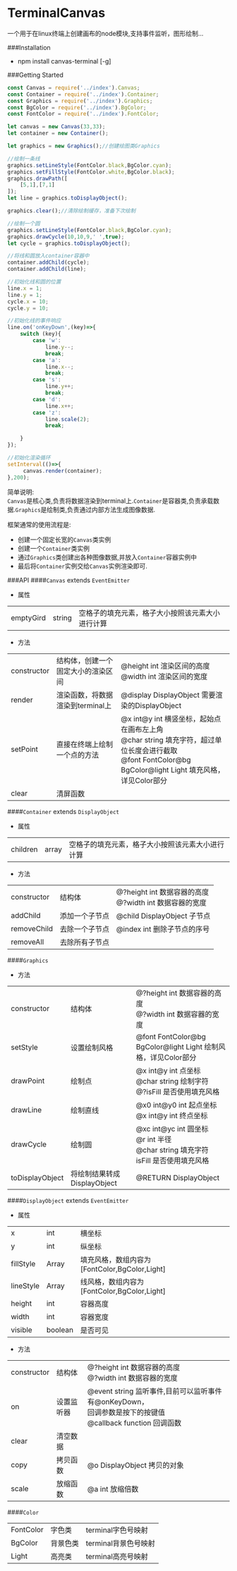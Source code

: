 # TerminalCanvas
一个用于在linux终端上创建画布的node模块,支持事件监听，图形绘制...

###Installation
* npm install canvas-terminal [-g]

###Getting Started

```javascript
const Canvas = require('../index').Canvas;
const Container = require('../index').Container;
const Graphics = require('../index').Graphics;
const BgColor = require('../index').BgColor;
const FontColor = require('../index').FontColor;

let canvas = new Canvas(33,33);
let container = new Container();

let graphics = new Graphics();//创建绘图类Graphics

//绘制一条线
graphics.setLineStyle(FontColor.black,BgColor.cyan);
graphics.setFillStyle(FontColor.white,BgColor.black);
graphics.drawPath([
    [5,1],[7,1]
]);
let line = graphics.toDisplayObject();

graphics.clear();//清除绘制缓存，准备下次绘制

//绘制一个圆
graphics.setLineStyle(FontColor.black,BgColor.cyan);
graphics.drawCycle(10,10,9,' ',true);
let cycle = graphics.toDisplayObject();

//将线和圆放入container容器中
container.addChild(cycle);
container.addChild(line);

//初始化线和圆的位置
line.x = 1;
line.y = 1;
cycle.x = 10;
cycle.y = 10;

//初始化线的事件响应
line.on('onKeyDown',(key)=>{
    switch (key){
        case 'w':
	        line.y--;
            break;
        case 'a':
            line.x--;
            break;
        case 's':
            line.y++;
            break;
        case 'd':
            line.x++;
        case 'z':
            line.scale(2);
            break;

    }
});

//初始化渲染循环
setInterval(()=>{
     canvas.render(container);
},200);

```
简单说明:   
`Canvas`是核心类,负责将数据渲染到terminal上.`Container`是容器类,负责承载数据.`Graphics`是绘制类,负责通过内部方法生成图像数据.

框架通常的使用流程是:
* 创建一个固定长宽的`Canvas`类实例
* 创建一个`Container`类实例
* 通过`Graphics`类创建出各种图像数据,并放入`Container`容器实例中
* 最后将`Container`实例交给`Canvas`实例渲染即可.

###API
####`Canvas` extends `EventEmitter`
* 属性

<table>
    <tr>
        <td>emptyGird</td>
        <td>string</td>
        <td>空格子的填充元素，格子大小按照该元素大小进行计算</td>
    </tr>
</table>

* 方法

<table>
    <tr>
        <td>constructor</td>
        <td>结构体，创建一个固定大小的渲染区间</td>
        <td>@height int 渲染区间的高度<br>@width int 渲染区间的宽度</td>
    </tr>
    <tr>
        <td>render</td>
        <td>渲染函数，将数据渲染到terminal上</td>
        <td>@display DisplayObject 需要渲染的DisplayObject</td>
    </tr>
    <tr>
        <td>setPoint</td>
        <td>直接在终端上绘制一个点的方法</td>
        <td>@x int@y int 横竖坐标，起始点在画布左上角<br>@char string 填充字符，超过单位长度会进行截取<br>@font FontColor@bg BgColor@light Light 填充风格，详见Color部分</td>
    </tr>
    <tr>
        <td>clear</td>
        <td>清屏函数</td>
        <td></td>
    </tr>
</table>

####`Container` extends `DisplayObject`
* 属性

<table>
    <tr>
        <td>children</td>
        <td>array</td>
        <td>空格子的填充元素，格子大小按照该元素大小进行计算</td>
    </tr>
</table>

* 方法

<table>
    <tr>
        <td>constructor</td>
        <td>结构体</td>
        <td>@?height int 数据容器的高度<br>@?width int 数据容器的宽度</td>
    </tr>
    <tr>
        <td>addChild</td>
        <td>添加一个子节点</td>
        <td>@child DisplayObject 子节点</td>
    </tr>
    <tr>
        <td>removeChild</td>
        <td>去除一个子节点</td>
        <td>@index int 删除子节点的序号 </td>
    </tr>
    <tr>
        <td>removeAll</td>
        <td>去除所有子节点</td>
        <td></td>
    </tr>
</table>

####`Graphics`

* 方法

<table>
    <tr>
        <td>constructor</td>
        <td>结构体</td>
        <td>@?height int 数据容器的高度<br>@?width int 数据容器的宽度</td>
    </tr>
    <tr>
        <td>setStyle</td>
        <td>设置绘制风格</td>
        <td>@font FontColor@bg BgColor@light Light 绘制风格，详见Color部分</td>
    </tr>
    <tr>
        <td>drawPoint</td>
        <td>绘制点</td>
        <td>@x int@y int 点坐标<br>@char string 绘制字符<br>@?isFill 是否使用填充风格</td>
    </tr>
    <tr>
        <td>drawLine</td>
        <td>绘制直线</td>
        <td>@x0 int@y0 int 起点坐标<br>@x int@y int 终点坐标</td>
    </tr>
    <tr>
        <td>drawCycle</td>
        <td>绘制圆</td>
        <td>@xc int@yc int 圆坐标<br>@r int 半径<br>@char string 填充字符<br>isFill 是否使用填充风格</td>
    </tr>
    <tr>
        <td>toDisplayObject</td>
        <td>将绘制结果转成DisplayObject</td>
        <td>@RETURN DisplayObject</td>
    </tr>
</table>

####`DisplayObject` extends `EventEmitter`
* 属性

<table>
    <tr>
        <td>x</td>
        <td>int</td>
        <td>横坐标</td>
    </tr>
    <tr>
        <td>y</td>
        <td>int</td>
        <td>纵坐标</td>
    </tr>
    <tr>
        <td>fillStyle</td>
        <td>Array</td>
        <td>填充风格，数组内容为[FontColor,BgColor,Light]</td>
    </tr>
    <tr>
        <td>lineStyle</td>
        <td>Array</td>
        <td>线风格，数组内容为[FontColor,BgColor,Light]</td>
    </tr>
    <tr>
        <td>height</td>
        <td>int</td>
        <td>容器高度</td>
    </tr>
    <tr>
        <td>width</td>
        <td>int</td>
        <td>容器宽度</td>
    </tr>
    <tr>
        <td>visible</td>
        <td>boolean</td>
        <td>是否可见</td>
    </tr>
</table>

* 方法

<table>
    <tr>
        <td>constructor</td>
        <td>结构体</td>
        <td>@?height int 数据容器的高度<br>@?width int 数据容器的宽度</td>
    </tr>
    <tr>
        <td>on</td>
        <td>设置监听器</td>
        <td>@event string 监听事件,目前可以监听事件有@onKeyDown，<br>回调参数是按下的按键值<br>@callback function 回调函数</td>
    </tr>  
    <tr>
        <td>clear</td>
        <td>清空数据</td>
        <td></td>
    </tr>
    <tr>
        <td>copy</td>
        <td>拷贝函数</td>
        <td>@o DisplayObject 拷贝的对象</td>
    </tr>
    <tr>
        <td>scale</td>
        <td>放缩函数</td>
        <td>@a int 放缩倍数</td>
    </tr>
</table>

####`Color`
<table>
    <tr>
        <td>FontColor</td>
        <td>字色类</td>
        <td>terminal字色号映射</td>
    </tr>
    <tr>
        <td>BgColor</td>
        <td>背景色类</td>
        <td>terminal背景色号映射</td>
    </tr>
    <tr>
        <td>Light</td>
        <td>高亮类</td>
        <td>terminal高亮号映射</td>
    </tr>
</table>

